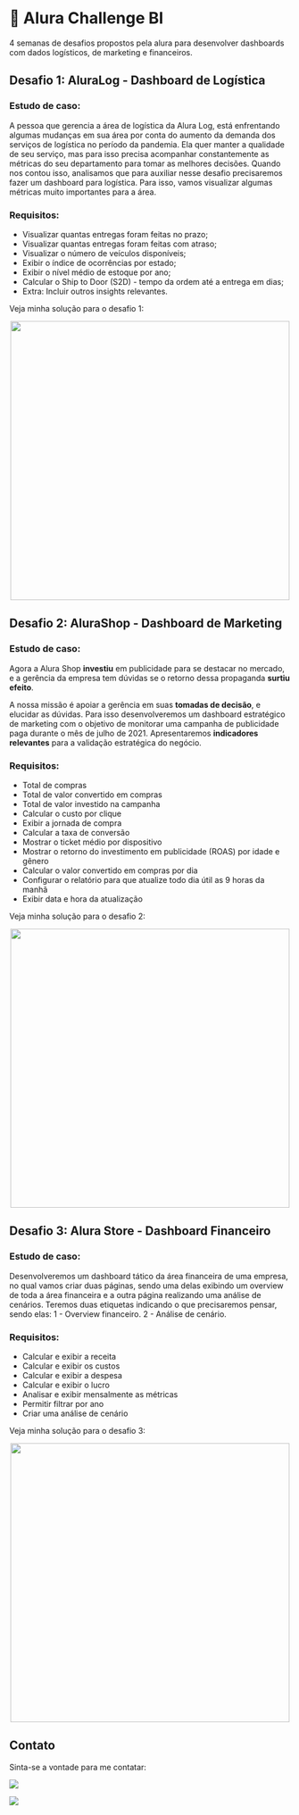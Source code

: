 # 🤿 Alura Challenge BI

4 semanas de desafios propostos pela alura para desenvolver dashboards com dados logísticos, de marketing e financeiros.



## Desafio 1: AluraLog - Dashboard de Logística

### Estudo de caso:

A pessoa que gerencia a área de logística da Alura Log, está enfrentando algumas mudanças em sua área por conta do aumento da demanda dos serviços de logística no período da pandemia. Ela quer manter a qualidade de seu serviço, mas para isso precisa acompanhar constantemente as métricas do seu departamento para tomar as melhores decisões. Quando nos contou isso, analisamos que para auxiliar nesse desafio precisaremos fazer um dashboard para logística. Para isso, vamos visualizar algumas métricas muito importantes para a área.

### Requisitos:
<ul>
  <li>Visualizar quantas entregas foram feitas no prazo;</li>
  <li>Visualizar quantas entregas foram feitas com atraso;</li>
  <li>Visualizar o número de veículos disponíveis;</li>
  <li>Exibir o índice de ocorrências por estado;</li>
  <li>Exibir o nível médio de estoque por ano;</li>
  <li>Calcular o Ship to Door (S2D) - tempo da ordem até a entrega em dias;</li>
  <li>Extra: Incluir outros insights relevantes.</li>
</ul>


Veja minha solução para o desafio 1:

<p align="center">
  <a href="https://github.com/AlysterF/alura-challengeBI/tree/main/Desafio%201%20-%20AluraLog"><img src="https://user-images.githubusercontent.com/11970888/132564396-4975580b-1fca-4ce3-8e7b-a5f8862838de.png" width="500" position="center"/></a>
</p>




## Desafio 2: AluraShop - Dashboard de Marketing

### Estudo de caso:

Agora a Alura Shop **investiu** em publicidade para se destacar no mercado, e a gerência da empresa tem dúvidas se o retorno dessa propaganda **surtiu efeito**.

A nossa missão é apoiar a gerência em suas **tomadas de decisão**, e elucidar as dúvidas. Para isso desenvolveremos um dashboard  estratégico de marketing com o objetivo de monitorar uma campanha de  publicidade paga durante o mês de julho de 2021. Apresentaremos **indicadores relevantes** para a validação estratégica do negócio.

### Requisitos:

<ul>
    <li>Total de compras</li>
    <li>Total de valor convertido em compras</li>
    <li>Total de valor investido na campanha</li>
    <li>Calcular o custo por clique</li>
    <li>Exibir a jornada de compra</li>
    <li>Calcular a taxa de conversão</li>
    <li>Mostrar o ticket médio por dispositivo</li>
    <li>Mostrar o retorno do investimento em publicidade (ROAS) por idade e gênero</li>
    <li>Calcular o valor convertido em compras por dia</li>
    <li>Configurar o relatório para que atualize todo dia útil as 9 horas da manhã</li>
    <li>Exibir data e hora da atualização</li>
</ul>



Veja minha solução para o desafio 2:


<p align="center">
  <a href="https://github.com/AlysterF/alura-challengeBI/tree/main/Desafio%202%20-%20Alura%20Shop"><img src="https://user-images.githubusercontent.com/11970888/133856965-13ec2f05-87a3-483b-9a12-875501cc3c77.png" width="500" position="center"/></a>
</p>



## Desafio 3: Alura Store - Dashboard Financeiro

### Estudo de caso:

Desenvolveremos um dashboard tático da área financeira de uma empresa,  no qual vamos criar duas páginas, sendo uma delas exibindo um overview  de toda a área financeira e a outra página  realizando uma análise de  cenários.
Teremos duas etiquetas indicando o que precisaremos pensar, sendo elas:
1 - Overview financeiro.
2 - Análise de cenário.


### Requisitos:

<ul>
    <li>Calcular e exibir a receita</li>
    <li>Calcular e exibir os custos</li>
    <li>Calcular e exibir a despesa</li>
    <li>Calcular e exibir o lucro</li>
    <li>Analisar e exibir mensalmente as métricas</li>
    <li>Permitir filtrar por ano</li>
    <li>Criar uma análise de cenário</li>
</ul>

Veja minha solução para o desafio 3:

<p align="center">
  <a href="https://github.com/AlysterF/alura-challengeBI/tree/main/Desafio%203%20-%20Alura%20Store"><img src="https://user-images.githubusercontent.com/11970888/134715774-02867716-00bc-43c4-86c1-2fab853bcd85.png" width="500" position="center"/></a>
</p>


## Contato

Sinta-se a vontade para me contatar:

[<img src="https://img.shields.io/badge/linkedin-%230077B5.svg?&style=for-the-badge&logo=linkedin&logoColor=white" />](https://www.linkedin.com/in/alysterfernandes/)

[<img src="https://img.shields.io/badge/medium-%2312100E.svg?&style=for-the-badge&logo=medium&logoColor=white" />](https://medium.com/@alyster)

